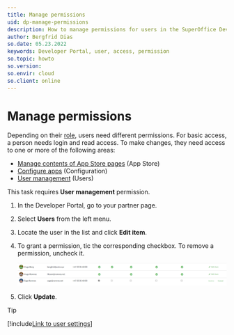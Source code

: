 ```yaml
---
title: Manage permissions
uid: dp-manage-permissions
description: How to manage permissions for users in the SuperOffice Developer Portal.
author: Bergfrid Dias
so.date: 05.23.2022
keywords: Developer Portal, user, access, permission
so.topic: howto
so.version:
so.envir: cloud
so.client: online
---
```


# Manage permissions

Depending on their [role][1], users need different permissions. For basic access, a person needs login and read access. To make changes, they need access to one or more of the following areas:

* [Manage contents of App Store pages][2] (App Store)
* [Configure apps][3] (Configuration)
* [User management][4] (Users)

This task requires **User management** permission.

1. In the Developer Portal, go to your partner page.
2. Select **Users** from the left menu.
3. Locate the user in the list and click **Edit item**.
4. To grant a permission, tic the corresponding checkbox. To remove a permission, uncheck it.

    ![Edit permissions -screenshot][img1]

5. Click **Update**.

<!-- markdownlint-disable-file DOCSMD007 -->
> [!TIP]
> [!include[Link to user settings](includes/see-user-settings.md)]

<!-- Referenced links -->
[1]: ../about.md#partner
[2]: ../standard-app/app-store/app-store-info.md
[3]: ../create-app/index.md
[4]: add-user.md

<!-- Referenced images -->
[img1]: media/edit-permissions.png
